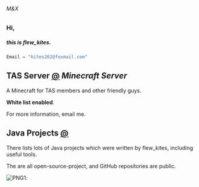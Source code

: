 ###### M&X
### Hi,

##### this is *flew_kites*.

```java
Email = "kites262@foxmail.com"
```

## TAS Server [@](https://kites262.ml/TASServer/main.html) *Minecraft Server*

A Minecraft for TAS members and other friendly guys.

**White list enabled**.

For more information, email me.

## Java Projects [@](https://kites262.ml/JavaProject)

There lists lots of Java projects which were written by flew_kites, including useful tools.

The are all open-source-project, and GitHub repositories are public.



![PNG1](https://s3.ax1x.com/2021/01/15/swD9eI.jpg):